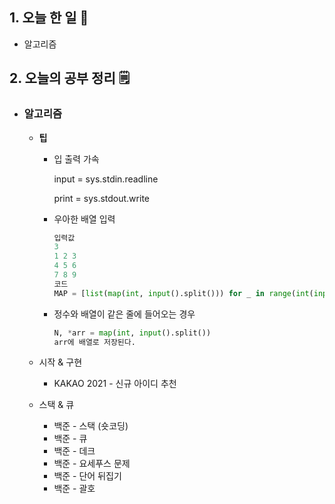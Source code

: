 <!-- 20210925 토 -->
<!--  



-->

## 1. 오늘 한 일 📅

*   알고리즘

## 2. 오늘의 공부 정리 🗒️

*   ### 알고리즘

    *   **팁**

        *   입 출력 가속

            input = sys.stdin.readline

            print = sys.stdout.write 

        *   우아한 배열 입력

            ```python
            입력값
            3
            1 2 3
            4 5 6
            7 8 9
            코드
            MAP = [list(map(int, input().split())) for _ in range(int(input()))]
            ```

        *   정수와 배열이 같은 줄에 들어오는 경우

            ```python
            N, *arr = map(int, input().split())
            arr에 배열로 저장된다.
            ```

    *   시작 & 구현

        *   KAKAO 2021 - 신규 아이디 추천

    *   스택 & 큐
        *   백준 - 스택 (숏코딩)
        *   백준 - 큐
        *   백준 - 데크
        *   백준 - 요세푸스 문제
        *   백준 - 단어 뒤집기
        *   백준 - 괄호